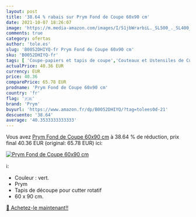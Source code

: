 ```yaml
---
layout: post
title: '38.64 % rabais sur Prym Fond de Coupe 60x90 cm'
date: 2021-10-07 18:26:07
image: 'https://m.media-amazon.com/images/I/51jbWrarbiL._SL500_._SL400_.jpg'
comments: true
category: ofertas
author: 'tole.es'
slug: 'B0052DHIYQ-fr Prym Fond de Coupe 60x90 cm'
sku: 'B0052DHIYQ-fr'
tags: [ 'Coupe-papiers et tapis de coupe','Couteaux et Ustensiles de Cuisine','Cuisine et Maison','Fournitures de bureau','Petites fournitures','Planches à découper','prym', ]
actualPrice: 40.36 EUR
currency: EUR
price: 40.36
comparePrice: 65.78 EUR
prodname: 'Prym Fond de Coupe 60x90 cm'
country: 'fr'
flag: '🇫🇷'
brand: 'Prym'
buyurl: 'https://www.amazon.fr/dp/B0052DHIYQ/?tag=tolees0d-21'
descuento: '38.64'
average: '40.3533333333333'
---
```


Vous avez [Prym Fond de Coupe 60x90 cm](https://www.amazon.fr/dp/B0052DHIYQ/?tag=tolees0d-21)  à  38.64 % de réduction, prix final  40.36 EUR (original: 65.78 EUR) ici:

[![Prym Fond de Coupe 60x90 cm](https://m.media-amazon.com/images/I/51jbWrarbiL._SL500_._SL400_.jpg)](https://www.amazon.fr/dp/B0052DHIYQ/?tag=tolees0d-21)

ℹ️:

- Couleur : vert.
- Prym
- Tapis de découpe pour cutter rotatif
- 60 x 90 cm.

[🛒 Achetez-le maintenant!!](https://www.amazon.fr/dp/B0052DHIYQ/?tag=tolees0d-21)
